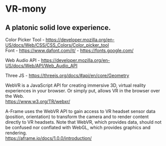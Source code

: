 # VR-mony
## A platonic solid love experience.


Color Picker Tool - https://developer.mozilla.org/en-US/docs/Web/CSS/CSS_Colors/Color_picker_tool
<br>
Font - https://www.dafont.com/it/ - https://fonts.google.com/
<br>

Web Audio API - https://developer.mozilla.org/en-US/docs/Web/API/Web_Audio_API
<br>

Three JS - https://threejs.org/docs/#api/en/core/Geometry
<br>

WebVR is a JavaScript API for creating immersive 3D, virtual reality experiences in your browser. Or simply put, allows VR in the browser over the Web.
<br>
https://www.w3.org/TR/webxr/
<br>

A-Frame uses the WebVR API to gain access to VR headset sensor data (position, orientation) to transform the camera and to render content directly to VR headsets. Note that WebVR, which provides data, should not be confused nor conflated with WebGL, which provides graphics and rendering.<br>
https://aframe.io/docs/1.0.0/introduction/
